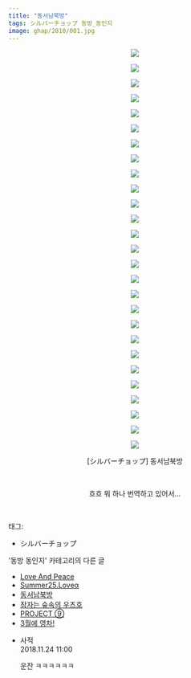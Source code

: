 ```yaml
---
title: "동서남북방"
tags: シルバーチョップ 동방_동인지
image: ghap/2810/001.jpg
---
```

<div class="article">
<p style="text-align: center; clear: none; float: none;"><img src="{{ site.nasurl }}/ghap/2810/001.jpg"/></p>
<p style="text-align: center; clear: none; float: none;"><img src="{{ site.nasurl }}/ghap/2810/002.jpg"/></p>
<p style="text-align: center; clear: none; float: none;"><img src="{{ site.nasurl }}/ghap/2810/003.jpg"/></p>
<p style="text-align: center; clear: none; float: none;"><img src="{{ site.nasurl }}/ghap/2810/004.jpg"/></p>
<p style="text-align: center; clear: none; float: none;"><img src="{{ site.nasurl }}/ghap/2810/005.jpg"/></p>
<p style="text-align: center; clear: none; float: none;"><img src="{{ site.nasurl }}/ghap/2810/006.jpg"/></p>
<p style="text-align: center; clear: none; float: none;"><img src="{{ site.nasurl }}/ghap/2810/007.jpg"/></p>
<p style="text-align: center; clear: none; float: none;"><img src="{{ site.nasurl }}/ghap/2810/008.jpg"/></p>
<p style="text-align: center; clear: none; float: none;"><img src="{{ site.nasurl }}/ghap/2810/009.jpg"/></p>
<p style="text-align: center; clear: none; float: none;"><img src="{{ site.nasurl }}/ghap/2810/010.jpg"/></p>
<p style="text-align: center; clear: none; float: none;"><img src="{{ site.nasurl }}/ghap/2810/011.jpg"/></p>
<p style="text-align: center; clear: none; float: none;"><img src="{{ site.nasurl }}/ghap/2810/012.jpg"/></p>
<p style="text-align: center; clear: none; float: none;"><img src="{{ site.nasurl }}/ghap/2810/013.jpg"/></p>
<p style="text-align: center; clear: none; float: none;"><img src="{{ site.nasurl }}/ghap/2810/014.jpg"/></p>
<p style="text-align: center; clear: none; float: none;"><img src="{{ site.nasurl }}/ghap/2810/015.jpg"/></p>
<p style="text-align: center; clear: none; float: none;"><img src="{{ site.nasurl }}/ghap/2810/016.jpg"/></p>
<p style="text-align: center; clear: none; float: none;"><img src="{{ site.nasurl }}/ghap/2810/017.jpg"/></p>
<p style="text-align: center; clear: none; float: none;"><img src="{{ site.nasurl }}/ghap/2810/018.jpg"/></p>
<p style="text-align: center; clear: none; float: none;"><img src="{{ site.nasurl }}/ghap/2810/019.jpg"/></p>
<p style="text-align: center; clear: none; float: none;"><img src="{{ site.nasurl }}/ghap/2810/020.jpg"/></p>
<p style="text-align: center; clear: none; float: none;"><img src="{{ site.nasurl }}/ghap/2810/021.jpg"/></p>
<p style="text-align: center; clear: none; float: none;"><img src="{{ site.nasurl }}/ghap/2810/022.jpg"/></p>
<p style="text-align: center; clear: none; float: none;"><img src="{{ site.nasurl }}/ghap/2810/023.jpg"/></p>
<p style="text-align: center; clear: none; float: none;"><img src="{{ site.nasurl }}/ghap/2810/024.jpg"/></p>
<p style="text-align: center; clear: none; float: none;"><img src="{{ site.nasurl }}/ghap/2810/025.jpg"/></p>
<p style="text-align: center; clear: none; float: none;"><img src="{{ site.nasurl }}/ghap/2810/026.jpg"/></p>
<p style="text-align: center; clear: none; float: none;"><img src="{{ site.nasurl }}/ghap/2810/027.jpg"/></p>
<p style="text-align: center; clear: none; float: none;">[シルバーチョップ] 동서남북방</p>
<p style="text-align: center; clear: none; float: none;"><br/></p>
<p style="text-align: center; clear: none; float: none;">흐흐 뭐 하나 번역하고 있어서...</p>
<p><br/></p>
</div><div class="tagTrail">
<p>태그: </p>
<ul>
<li>シルバーチョップ</li>
</ul>
</div><div class="another">
<p>'동방 동인지' 카테고리의 다른 글</p>
<ul>
<li><a href="/2016-12-02-ghap_2812">Love And Peace</a></li>
<li><a href="/2016-12-02-ghap_2811">Summer25.Loveα</a></li>
<li><a href="/2016-12-02-ghap_2810">동서남북방</a></li>
<li><a href="/2016-12-01-ghap_2809">잠자는 숲속의 우츠호</a></li>
<li><a href="/2016-12-01-ghap_2807">PROJECT ⑨</a></li>
<li><a href="/2016-12-01-ghap_2806">3월에 영차!</a></li>
</ul>
</div><div class="cb_module cb_fluid">
<div class="cb_wrt cb_profile">
<div class="comment">
<ul>
<li class="cb_thumb_off" id="comment15377752">
<div class="cb_comment_area">
<div class="cb_info_area">
<div class="cb_section">
<span class="cb_nick_name">사적</span>
</div>
<div class="cb_section">
<span class="cb_date">2018.11.24 11:00 </span>
</div>
</div>
<div class="cb_dsc_comment">
<p class="cb_dsc">
											운잔 ㅋㅋㅋㅋㅋㅋ
										</p>
</div>
</div></li>
</ul>
</div>
</div><!-- commentList close -->
</div>